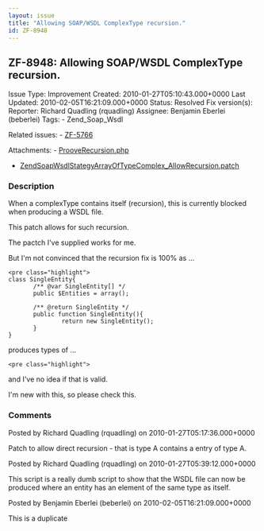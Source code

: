 ```yaml
---
layout: issue
title: "Allowing SOAP/WSDL ComplexType recursion."
id: ZF-8948
---
```


ZF-8948: Allowing SOAP/WSDL ComplexType recursion.
--------------------------------------------------

 Issue Type: Improvement Created: 2010-01-27T05:10:43.000+0000 Last Updated: 2010-02-05T16:21:09.000+0000 Status: Resolved Fix version(s): 
 Reporter:  Richard Quadling (rquadling)  Assignee:  Benjamin Eberlei (beberlei)  Tags: - Zend\_Soap\_Wsdl
 
 Related issues: - [ZF-5766](/issues/browse/ZF-5766)
 
 Attachments: - [ProoveRecursion.php](/issues/secure/attachment/12686/ProoveRecursion.php)
- [ZendSoapWsdlStategyArrayOfTypeComplex\_AllowRecursion.patch](/issues/secure/attachment/12685/ZendSoapWsdlStategyArrayOfTypeComplex_AllowRecursion.patch)
 
### Description

When a complexType contains itself (recursion), this is currently blocked when producing a WSDL file.

This patch allows for such recursion.

The pactch I've supplied works for me.

But I'm not convinced that the recursion fix is 100% as ...

 
    <pre class="highlight">
    class SingleEntity{
           /** @var SingleEntity[] */
           public $Entities = array();
    
           /** @return SingleEntity */
           public function SingleEntity(){
                   return new SingleEntity();
           }
    }


produces types of ...

 
    <pre class="highlight">


and I've no idea if that is valid.

I'm new with this, so please check this.

 

 

### Comments

Posted by Richard Quadling (rquadling) on 2010-01-27T05:17:36.000+0000

Patch to allow direct recursion - that is type A contains a entry of type A.

 

 

Posted by Richard Quadling (rquadling) on 2010-01-27T05:39:12.000+0000

This script is a really dumb script to show that the WSDL file can now be produced where an entity has an element of the same type as itself.

 

 

Posted by Benjamin Eberlei (beberlei) on 2010-02-05T16:21:09.000+0000

This is a duplicate

 

 